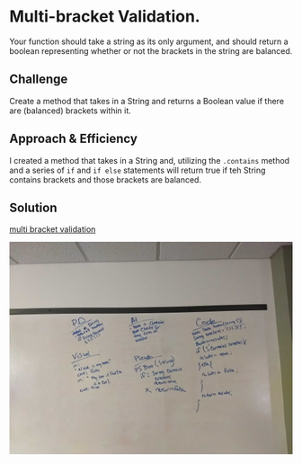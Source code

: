 # Multi-bracket Validation.
Your function should take a string as its only argument, and should return a boolean representing whether or not the brackets in the string are balanced. 
## Challenge
Create a method that takes in a String and returns a Boolean value if there are (balanced) brackets within it. 
## Approach & Efficiency
I created a method that takes in a String and, utilizing the `.contains` method and a series of `if` and `if else` statements will return true if teh String contains brackets and those brackets are balanced.

## Solution
[multi bracket validation](MultiBracketValidation.java)

![Multi bracket validation](../../../../assests/brackets.jpg)
